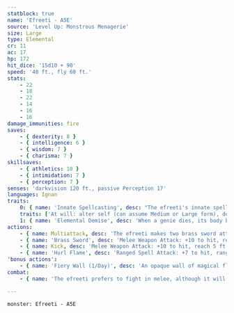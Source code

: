 ```yaml
---
statblock: true
name: 'Efreeti - A5E'
source: 'Level Up: Monstrous Menagerie'
size: Large
type: Elemental
cr: 11
ac: 17
hp: 172
hit_dice: '15d10 + 90'
speed: '40 ft., fly 60 ft.'
stats:
    - 22
    - 18
    - 22
    - 14
    - 16
    - 16
damage_immunities: fire
saves:
    - { dexterity: 8 }
    - { intelligence: 6 }
    - { wisdom: 7 }
    - { charisma: 7 }
skillsaves:
    - { athletics: 10 }
    - { intimidation: 7 }
    - { perception: 7 }
senses: 'darkvision 120 ft., passive Perception 17'
languages: Ignan
traits:
    0: { name: 'Innate Spellcasting', desc: "The efreeti's innate spellcasting ability is Charisma (spell save DC 15). It can innately cast the following spells, requiring no material components:" }
    traits: ['At will: alter self (can assume Medium or Large form), detect magic', '3/day each: creation, gaseous form, major image, tongues', '1/day each: conjure elemental (fire elemental only), plane shift (to Elemental Plane of Fire only)']
    1: { name: 'Elemental Demise', desc: 'When a genie dies, its body becomes a mote of elemental energy. This mote might take the form of a glowing chunk of earth, a shard of crystallized air, or an ever-burning ember.' }
actions:
    - { name: Multiattack, desc: 'The efreeti makes two brass sword attacks or hurls flame twice. The efreeti can replace one attack with a kick.' }
    - { name: 'Brass Sword', desc: 'Melee Weapon Attack: +10 to hit, reach 10 ft., one target. Hit: 15 (2d8 + 6) slashing damage plus 7 (2d6) fire damage.' }
    - { name: Kick, desc: 'Melee Weapon Attack: +10 to hit, reach 5 ft., one target. Hit: 11 (2d4 + 6) bludgeoning damage, and the target is pushed 10 feet away from the efreet.' }
    - { name: 'Hurl Flame', desc: 'Ranged Spell Attack: +7 to hit, range 120 ft., one target. Hit: 21 (6d6) fire damage.' }
'bonus actions':
    - { name: 'Fiery Wall (1/Day)', desc: 'An opaque wall of magical flame rises from the ground within 60 feet. The wall is 6 inches thick and can be up to 20 feet high and 30 feet long. Each creature within the wall when it appears makes a DC 15 Dexterity saving throw, taking 18 (4d8) fire damage on a failed save or half damage on a success. A creature also takes 18 (4d8) fire damage when it enters the wall for the first time on a turn or ends its turn there. The wall disappears when the efreet is killed or incapacitated, or when it uses an action to dismiss it.' }
combat:
    - { name: 'The efreeti prefers to fight in melee, although it will sometimes take to the sky and hurl flame at targets with inferior ranged options', desc: 'It uses its Fiery Wall to burn at least two enemies. It uses Kick to push enemies into the wall or other hazards. Efreet are fearless and only retreat if doing so gives them a tactical advantage.' }

---
```

```statblock
monster: Efreeti - A5E
```
